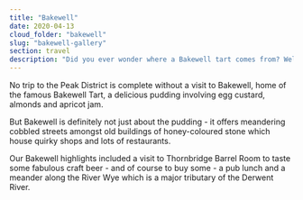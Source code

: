 ```yaml
---
title: "Bakewell"
date: 2020-04-13
cloud_folder: "bakewell"
slug: "bakewell-gallery"
section: travel
description: "Did you ever wonder where a Bakewell tart comes from? Well, now you know. But there is more to be found in this scenic spot in England's Peak District."
---
```


No trip to the Peak District is complete without a visit to Bakewell, home of the famous Bakewell
Tart, a delicious pudding involving egg custard, almonds and apricot jam.

But Bakewell is definitely not just about the pudding - it offers meandering cobbled streets amongst
old buildings of honey-coloured stone which house quirky shops and lots of restaurants.

Our Bakewell highlights included a visit to Thornbridge Barrel Room to taste some fabulous craft
beer - and of course to buy some - a pub lunch and a meander along the River Wye which is a
major tributary of the Derwent River.
